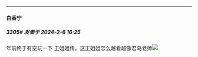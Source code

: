 
*****

####  白香宁  
##### 3305#       发表于 2024-2-6 16:25

年前终于有空玩一下 王姐姐传，这王姐姐怎么越看越像君岛老师<img src="https://static.saraba1st.com/image/smiley/face2017/037.png" referrerpolicy="no-referrer">

